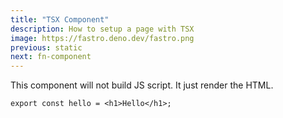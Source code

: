```yaml
---
title: "TSX Component"
description: How to setup a page with TSX
image: https://fastro.deno.dev/fastro.png
previous: static
next: fn-component
---
```


This component will not build JS script. It just render the HTML.

```tsx
export const hello = <h1>Hello</h1>;
```
